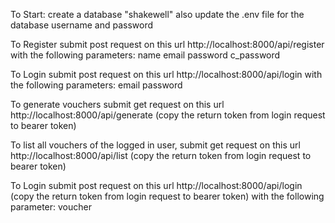 To Start: create a database "shakewell" also update the .env file for the database username and password


To Register submit post request on this url http://localhost:8000/api/register with the following parameters:
name
email
password
c_password

To Login submit post request on this url http://localhost:8000/api/login with the following parameters:
email
password

To generate vouchers submit get request on this url http://localhost:8000/api/generate (copy the return token from login request to bearer token)

To list all vouchers of the logged in user, submit get request on this url http://localhost:8000/api/list (copy the return token from login request to bearer token)


To Login submit post request on this url http://localhost:8000/api/login (copy the return token from login request to bearer token) with the following parameter:
voucher
